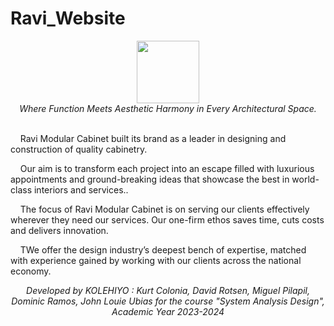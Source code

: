 # Ravi_Website

<div align="center">
  <img src="https://i.imgur.com/PwPXsve.jpg" style="display:inline-block;height:100px;">
</div>

<div align="center">
  <em>Where Function Meets Aesthetic Harmony in Every Architectural Space.</em><br><br>
</div>


&nbsp;&nbsp;&nbsp;&nbsp;Ravi Modular Cabinet built its brand as a leader in designing and construction of quality cabinetry.

&nbsp;&nbsp;&nbsp;&nbsp;Our aim is to transform each project into an escape filled with luxurious appointments and ground-breaking ideas that showcase the best in world-class interiors and services..

&nbsp;&nbsp;&nbsp;&nbsp;The focus of Ravi Modular Cabinet is on serving our clients effectively wherever they need our services. Our one-firm ethos saves time, cuts costs and delivers innovation.

&nbsp;&nbsp;&nbsp;&nbsp;TWe offer the design industry’s deepest bench of expertise, matched with experience gained by working with our clients across the national economy.

<div align="center">
  <em>Developed by KOLEHIYO : Kurt Colonia, David Rotsen, Miguel Pilapil, Dominic Ramos, John Louie Ubias for the course "System Analysis Design", Academic Year 2023-2024</em>
</div>

